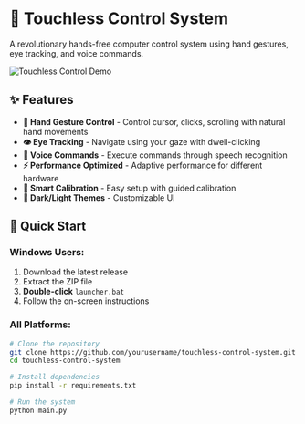 # 🎯 Touchless Control System

A revolutionary hands-free computer control system using hand gestures, eye tracking, and voice commands.

![Touchless Control Demo](docs/images/demo.gif)

## ✨ Features

- **👋 Hand Gesture Control** - Control cursor, clicks, scrolling with natural hand movements
- **👁️ Eye Tracking** - Navigate using your gaze with dwell-clicking
- **🎤 Voice Commands** - Execute commands through speech recognition
- **⚡ Performance Optimized** - Adaptive performance for different hardware
- **🎯 Smart Calibration** - Easy setup with guided calibration
- **🌙 Dark/Light Themes** - Customizable UI

## 🚀 Quick Start

### Windows Users:
1. Download the latest release
2. Extract the ZIP file
3. **Double-click** `launcher.bat`
4. Follow the on-screen instructions

### All Platforms:
```bash
# Clone the repository
git clone https://github.com/yourusername/touchless-control-system.git
cd touchless-control-system

# Install dependencies
pip install -r requirements.txt

# Run the system
python main.py
